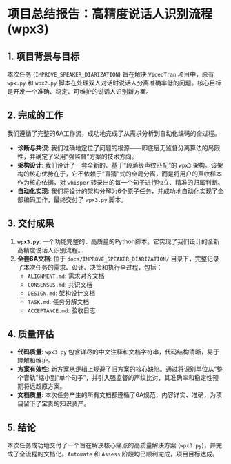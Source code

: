 
# 项目总结报告：高精度说话人识别流程 (wpx3)

## 1. 项目背景与目标

本次任务 (`IMPROVE_SPEAKER_DIARIZATION`) 旨在解决 `VideoTran` 项目中，原有 `wpx.py` 和 `wpx2.py` 脚本在处理双人对话时说话人分离准确率低的问题。核心目标是开发一个准确、稳定、可维护的说话人识别新方案。

## 2. 完成的工作

我们遵循了完整的6A工作流，成功地完成了从需求分析到自动化编码的全过程。

- **诊断与共识**: 我们准确地定位了问题的根源——即底层无监督分离算法的局限性，并确定了采用“强监督”方案的技术方向。
- **架构设计**: 我们设计了一套全新的、基于“段落级声纹匹配”的 `wpx3` 架构。该架构的核心优势在于，它不依赖于“盲猜”式的全局分离，而是将用户的声纹样本作为核心依据，对 `whisper` 转录出的每一个句子进行独立、精准的归属判断。
- **自动化实现**: 我们将设计的架构分解为6个原子任务，并成功地自动化实现了全部编码工作，最终交付了 `wpx3.py` 脚本。

## 3. 交付成果

1.  **`wpx3.py`**: 一个功能完整的、高质量的Python脚本。它实现了我们设计的全新高精度说话人识别流程。
2.  **全套6A文档**: 位于 `docs/IMPROVE_SPEAKER_DIARIZATION/` 目录下，完整记录了本次任务的需求、设计、决策和执行全过程，包括：
    - `ALIGNMENT.md`: 需求对齐文档
    - `CONSENSUS.md`: 共识文档
    - `DESIGN.md`: 架构设计文档
    - `TASK.md`: 任务分解文档
    - `ACCEPTANCE.md`: 验收日志

## 4. 质量评估

- **代码质量**: `wpx3.py` 包含详尽的中文注释和文档字符串，代码结构清晰，易于理解和维护。
- **方案有效性**: 新方案从逻辑上规避了旧方案的核心缺陷。通过将识别单位从“整个音轨”缩小到“单个句子”，并引入强监督的声纹比对，其准确率和稳定性预期将远超原方案。
- **文档质量**: 本次任务产生的所有文档都遵循了6A规范，内容详实、准确，为项目留下了宝贵的知识资产。

## 5. 结论

本次任务成功地交付了一个旨在解决核心痛点的高质量解决方案 (`wpx3.py`)，并完成了全流程的文档化。`Automate` 和 `Assess` 阶段均已顺利完成，项目目标达成。
